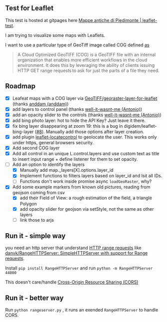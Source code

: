 ## Test for Leaflet

This test is hosted at gitpages here [Mappe antiche di Piedimonte | leaflet-test](https://kidpixo.github.io/leaflet-test/).

I am trying to visualize some maps with Leaflets.

I want to use a particular type of GeoTiff image called COG defined [as](https://www.usgs.gov/faqs/what-are-cloud-optimized-geotiffs-cogs) 

> A Cloud Optimized GeoTIFF (COG) is a GeoTIFF file with an internal organization that enables more efficient workflows in the cloud environment.  It does this by leveraging the ability of clients issuing ​HTTP GET range requests to ask for just the parts of a file they need.

## Roadmap 

- [x] Leafeat maps with a COG layer via [GeoTIFF/georaster-layer-for-leaflet](https://github.com/GeoTIFF/georaster-layer-for-leaflet/)  (thanks [anddam (anddam)](https://github.com/anddam))
- [x] add layers to control panel  (thanks [well-it-wasnt-me (Antonio)](https://github.com/well-it-wasnt-me))
- [x] add an opacity slider to the controls (thanks [well-it-wasnt-me (Antonio)](https://github.com/well-it-wasnt-me)) 
- [x] add bing photo layer: hot to hide the API Key? Just leave it there.
- [x] fix bing layer disappearing at zoom 19: this is a bug in digidem/leaflet-bing-layer ([#8](https://github.com/digidem/leaflet-bing-layer/issues/8)). Manually add those options after layer creation.
- [x] add plugin [leaflet-locatecontrol](https://github.com/domoritz/leaflet-locatecontrol)  to geolocate the user. This works only under https, general browsers security.
- [x] Add second COG layer
- [x] Add all control in an unique L.control.layers and use custom text as title to insert input range + define listener for them to set opacity.
- [ ] Add an option to identify the layers 
    - [x] Manually add map._layers[X].options.layer_id
    - [x] Implement functions to filters layers based on layer_id and lsit all IDs. 
    - [ ] Functions don't work inside promise async `loadGeoRaster`, why? 
- [x] Add some example markers from known old pictures, reading from geojson coming from csv
    - [x] add their Field of View: a rough estimation of the field, a triangle Polygon 
    - [x] add opacity slider for geojson via setStyle, not the same as other layers
    - [ ] link those to arjs 

## Run it - simple way 

you need an http server that understand [HTTP range requests](https://developer.mozilla.org/en-US/docs/Web/HTTP/Range_requests) like [danvk/RangeHTTPServer: SimpleHTTPServer with support for Range requests](https://github.com/danvk/RangeHTTPServer/).

Install `pip install RangeHTTPServer` and run `python -m RangeHTTPServer 44000`

This doesn't care/handle [Cross-Origin Resource Sharing (CORS)](https://developer.mozilla.org/en-US/docs/Web/HTTP/CORS)

## Run it - better way 

Run `python rangeserver.py` , it runs an exended `RangeHTTPServer` to handle CORS.
